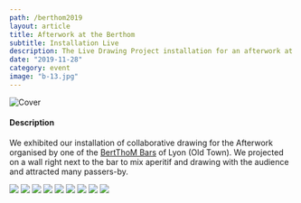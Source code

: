 ```yaml
---
path: /berthom2019
layout: article
title: Afterwork at the Berthom
subtitle: Installation Live
description: The Live Drawing Project installation for an afterwork at the Berthom Vieux Lyon
date: "2019-11-28"
category: event
image: "b-13.jpg"
---
```



![Cover](b-10.jpg)

#### Description

We exhibited our installation of collaborative drawing for the Afterwork organised by one of the [BertThoM Bars](https://www.lesberthom.com/) of Lyon (Old Town). We projected on a wall right next to the bar to mix aperitif and drawing with the audience and attracted many passers-by.

<photo-grid>
<img src="b-6.jpg"/>
<img src="b-13.jpg"/>
<img src="b-16.jpg"/>
<img src="b-19.jpg"/>
<img src="b-14.jpg"/>
<img src="b-21.jpg"/>
<img src="b-18.jpg"/>
<img src="b-10.jpg"/>
<img src="cover.jpg"/>
</photo-grid>